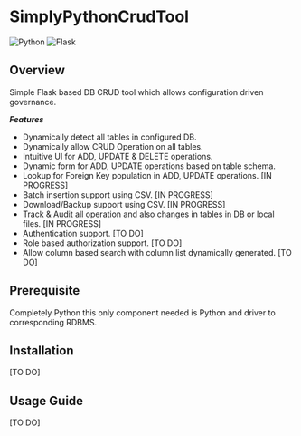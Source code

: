 # SimplyPythonCrudTool

![Python](https://img.shields.io/badge/language-Python-brightgreen.svg)
![Flask](https://img.shields.io/badge/framework-Flask-brightgreen.svg)


## Overview

Simple Flask based DB CRUD tool which allows configuration driven governance. 

***Features***

- Dynamically detect all tables in configured DB.
- Dynamically allow CRUD Operation on all tables.
- Intuitive UI for ADD, UPDATE & DELETE operations.
- Dynamic form for ADD, UPDATE operations based on table schema.
- Lookup for Foreign Key population in ADD, UPDATE operations. [IN PROGRESS]
- Batch insertion support using CSV. [IN PROGRESS]
- Download/Backup support using CSV. [IN PROGRESS]
- Track & Audit all operation and also changes in tables in DB or local files. [IN PROGRESS]
- Authentication support. [TO DO]
- Role based authorization support. [TO DO]
- Allow column based search with column list dynamically generated. [TO DO]


## Prerequisite

Completely Python this only component needed is Python and driver to corresponding RDBMS.


## Installation

[TO DO]

## Usage Guide

[TO DO]




